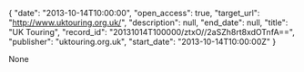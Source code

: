 {
  "date": "2013-10-14T10:00:00", 
  "open_access": true, 
  "target_url": "http://www.uktouring.org.uk/", 
  "description": null, 
  "end_date": null, 
  "title": "UK Touring", 
  "record_id": "20131014T100000/ztxO//2aSZh8rt8xdOTnfA==", 
  "publisher": "uktouring.org.uk", 
  "start_date": "2013-10-14T10:00:00Z"
}

None